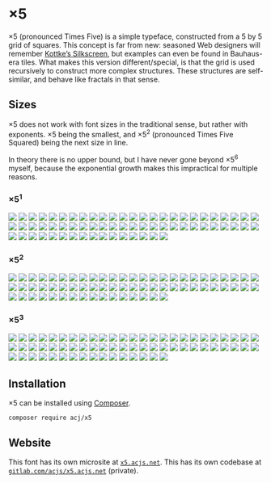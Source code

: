 
# ×5

×5 (pronounced Times Five) is a simple typeface, constructed from a 5 by 5 grid of squares. This concept is far from new: seasoned Web designers will remember [Kottke’s Silkscreen](https://kottke.org/plus/type/silkscreen/), but examples can even be found in Bauhaus-era tiles. What makes this version different/special, is that the grid is used recursively to construct more complex structures. These structures are self-similar, and behave like fractals in that sense.

## Sizes

×5 does not work with font sizes in the traditional sense, but rather with exponents. ×5 being the smallest, and ×5<sup>2</sup> (pronounced Times Five Squared) being the next size in line.

In theory there is no upper bound, but I have never gone beyond ×5<sup>6</sup> myself, because the exponential growth makes this impractical for multiple reasons.
### ×5<sup>1</sup>

![](https://x5.acjs.net/images/x5-n1-u0021-t.png)
![](https://x5.acjs.net/images/x5-n1-u0022-t.png)
![](https://x5.acjs.net/images/x5-n1-u0023-t.png)
![](https://x5.acjs.net/images/x5-n1-u0024-t.png)
![](https://x5.acjs.net/images/x5-n1-u0027-t.png)
![](https://x5.acjs.net/images/x5-n1-u002e-t.png)
![](https://x5.acjs.net/images/x5-n1-u0030-t.png)
![](https://x5.acjs.net/images/x5-n1-u0031-t.png)
![](https://x5.acjs.net/images/x5-n1-u0032-t.png)
![](https://x5.acjs.net/images/x5-n1-u0033-t.png)
![](https://x5.acjs.net/images/x5-n1-u0034-t.png)
![](https://x5.acjs.net/images/x5-n1-u0035-t.png)
![](https://x5.acjs.net/images/x5-n1-u0036-t.png)
![](https://x5.acjs.net/images/x5-n1-u0037-t.png)
![](https://x5.acjs.net/images/x5-n1-u0038-t.png)
![](https://x5.acjs.net/images/x5-n1-u0039-t.png)
![](https://x5.acjs.net/images/x5-n1-u003f-t.png)
![](https://x5.acjs.net/images/x5-n1-u0041-t.png)
![](https://x5.acjs.net/images/x5-n1-u0042-t.png)
![](https://x5.acjs.net/images/x5-n1-u0043-t.png)
![](https://x5.acjs.net/images/x5-n1-u0044-t.png)
![](https://x5.acjs.net/images/x5-n1-u0045-t.png)
![](https://x5.acjs.net/images/x5-n1-u0046-t.png)
![](https://x5.acjs.net/images/x5-n1-u0047-t.png)
![](https://x5.acjs.net/images/x5-n1-u0048-t.png)
![](https://x5.acjs.net/images/x5-n1-u0049-t.png)
![](https://x5.acjs.net/images/x5-n1-u004a-t.png)
![](https://x5.acjs.net/images/x5-n1-u004b-t.png)
![](https://x5.acjs.net/images/x5-n1-u004c-t.png)
![](https://x5.acjs.net/images/x5-n1-u004d-t.png)
![](https://x5.acjs.net/images/x5-n1-u004e-t.png)
![](https://x5.acjs.net/images/x5-n1-u004f-t.png)
![](https://x5.acjs.net/images/x5-n1-u0050-t.png)
![](https://x5.acjs.net/images/x5-n1-u0051-t.png)
![](https://x5.acjs.net/images/x5-n1-u0052-t.png)
![](https://x5.acjs.net/images/x5-n1-u0053-t.png)
![](https://x5.acjs.net/images/x5-n1-u0054-t.png)
![](https://x5.acjs.net/images/x5-n1-u0055-t.png)
![](https://x5.acjs.net/images/x5-n1-u0056-t.png)
![](https://x5.acjs.net/images/x5-n1-u0057-t.png)
![](https://x5.acjs.net/images/x5-n1-u0058-t.png)
![](https://x5.acjs.net/images/x5-n1-u0059-t.png)
![](https://x5.acjs.net/images/x5-n1-u005a-t.png)
![](https://x5.acjs.net/images/x5-n1-u2302-t.png)
![](https://x5.acjs.net/images/x5-n1-u25a0-t.png)
![](https://x5.acjs.net/images/x5-n1-u2609-t.png)
![](https://x5.acjs.net/images/x5-n1-u2630-t.png)
![](https://x5.acjs.net/images/x5-n1-u2631-t.png)
![](https://x5.acjs.net/images/x5-n1-u2632-t.png)
![](https://x5.acjs.net/images/x5-n1-u2633-t.png)
![](https://x5.acjs.net/images/x5-n1-u2634-t.png)
![](https://x5.acjs.net/images/x5-n1-u2635-t.png)
![](https://x5.acjs.net/images/x5-n1-u2636-t.png)
![](https://x5.acjs.net/images/x5-n1-u2637-t.png)
![](https://x5.acjs.net/images/x5-n1-u2661-t.png)
![](https://x5.acjs.net/images/x5-n1-u2665-t.png)
![](https://x5.acjs.net/images/x5-n1-22-t.png)
![](https://x5.acjs.net/images/x5-n1-ACJ-t.png)
![](https://x5.acjs.net/images/x5-n1-glider-t.png)
![](https://x5.acjs.net/images/x5-n1-Hb-t.png)
![](https://x5.acjs.net/images/x5-n1-LE-t.png)
![](https://x5.acjs.net/images/x5-n1-tripletau-t.png)
![](https://x5.acjs.net/images/x5-n1-n-t.png)
![](https://x5.acjs.net/images/x5-n1-random-t.png)
![](https://x5.acjs.net/images/x5-n1-squared-circle-t.png)
![](https://x5.acjs.net/images/x5-n1-x5-t.png)

### ×5<sup>2</sup>

![](https://x5.acjs.net/images/x5-n2-u0021-t.png)
![](https://x5.acjs.net/images/x5-n2-u0022-t.png)
![](https://x5.acjs.net/images/x5-n2-u0023-t.png)
![](https://x5.acjs.net/images/x5-n2-u0024-t.png)
![](https://x5.acjs.net/images/x5-n2-u0027-t.png)
![](https://x5.acjs.net/images/x5-n2-u002e-t.png)
![](https://x5.acjs.net/images/x5-n2-u0030-t.png)
![](https://x5.acjs.net/images/x5-n2-u0031-t.png)
![](https://x5.acjs.net/images/x5-n2-u0032-t.png)
![](https://x5.acjs.net/images/x5-n2-u0033-t.png)
![](https://x5.acjs.net/images/x5-n2-u0034-t.png)
![](https://x5.acjs.net/images/x5-n2-u0035-t.png)
![](https://x5.acjs.net/images/x5-n2-u0036-t.png)
![](https://x5.acjs.net/images/x5-n2-u0037-t.png)
![](https://x5.acjs.net/images/x5-n2-u0038-t.png)
![](https://x5.acjs.net/images/x5-n2-u0039-t.png)
![](https://x5.acjs.net/images/x5-n2-u003f-t.png)
![](https://x5.acjs.net/images/x5-n2-u0041-t.png)
![](https://x5.acjs.net/images/x5-n2-u0042-t.png)
![](https://x5.acjs.net/images/x5-n2-u0043-t.png)
![](https://x5.acjs.net/images/x5-n2-u0044-t.png)
![](https://x5.acjs.net/images/x5-n2-u0045-t.png)
![](https://x5.acjs.net/images/x5-n2-u0046-t.png)
![](https://x5.acjs.net/images/x5-n2-u0047-t.png)
![](https://x5.acjs.net/images/x5-n2-u0048-t.png)
![](https://x5.acjs.net/images/x5-n2-u0049-t.png)
![](https://x5.acjs.net/images/x5-n2-u004a-t.png)
![](https://x5.acjs.net/images/x5-n2-u004b-t.png)
![](https://x5.acjs.net/images/x5-n2-u004c-t.png)
![](https://x5.acjs.net/images/x5-n2-u004d-t.png)
![](https://x5.acjs.net/images/x5-n2-u004e-t.png)
![](https://x5.acjs.net/images/x5-n2-u004f-t.png)
![](https://x5.acjs.net/images/x5-n2-u0050-t.png)
![](https://x5.acjs.net/images/x5-n2-u0051-t.png)
![](https://x5.acjs.net/images/x5-n2-u0052-t.png)
![](https://x5.acjs.net/images/x5-n2-u0053-t.png)
![](https://x5.acjs.net/images/x5-n2-u0054-t.png)
![](https://x5.acjs.net/images/x5-n2-u0055-t.png)
![](https://x5.acjs.net/images/x5-n2-u0056-t.png)
![](https://x5.acjs.net/images/x5-n2-u0057-t.png)
![](https://x5.acjs.net/images/x5-n2-u0058-t.png)
![](https://x5.acjs.net/images/x5-n2-u0059-t.png)
![](https://x5.acjs.net/images/x5-n2-u005a-t.png)
![](https://x5.acjs.net/images/x5-n2-u2302-t.png)
![](https://x5.acjs.net/images/x5-n2-u25a0-t.png)
![](https://x5.acjs.net/images/x5-n2-u2609-t.png)
![](https://x5.acjs.net/images/x5-n2-u2630-t.png)
![](https://x5.acjs.net/images/x5-n2-u2631-t.png)
![](https://x5.acjs.net/images/x5-n2-u2632-t.png)
![](https://x5.acjs.net/images/x5-n2-u2633-t.png)
![](https://x5.acjs.net/images/x5-n2-u2634-t.png)
![](https://x5.acjs.net/images/x5-n2-u2635-t.png)
![](https://x5.acjs.net/images/x5-n2-u2636-t.png)
![](https://x5.acjs.net/images/x5-n2-u2637-t.png)
![](https://x5.acjs.net/images/x5-n2-u2661-t.png)
![](https://x5.acjs.net/images/x5-n2-u2665-t.png)
![](https://x5.acjs.net/images/x5-n2-22-t.png)
![](https://x5.acjs.net/images/x5-n2-ACJ-t.png)
![](https://x5.acjs.net/images/x5-n2-glider-t.png)
![](https://x5.acjs.net/images/x5-n2-Hb-t.png)
![](https://x5.acjs.net/images/x5-n2-LE-t.png)
![](https://x5.acjs.net/images/x5-n2-tripletau-t.png)
![](https://x5.acjs.net/images/x5-n2-n-t.png)
![](https://x5.acjs.net/images/x5-n2-random-t.png)
![](https://x5.acjs.net/images/x5-n2-squared-circle-t.png)
![](https://x5.acjs.net/images/x5-n2-x5-t.png)

### ×5<sup>3</sup>

![](https://x5.acjs.net/images/x5-n3-u0021-t.png)
![](https://x5.acjs.net/images/x5-n3-u0022-t.png)
![](https://x5.acjs.net/images/x5-n3-u0023-t.png)
![](https://x5.acjs.net/images/x5-n3-u0024-t.png)
![](https://x5.acjs.net/images/x5-n3-u0027-t.png)
![](https://x5.acjs.net/images/x5-n3-u002e-t.png)
![](https://x5.acjs.net/images/x5-n3-u0030-t.png)
![](https://x5.acjs.net/images/x5-n3-u0031-t.png)
![](https://x5.acjs.net/images/x5-n3-u0032-t.png)
![](https://x5.acjs.net/images/x5-n3-u0033-t.png)
![](https://x5.acjs.net/images/x5-n3-u0034-t.png)
![](https://x5.acjs.net/images/x5-n3-u0035-t.png)
![](https://x5.acjs.net/images/x5-n3-u0036-t.png)
![](https://x5.acjs.net/images/x5-n3-u0037-t.png)
![](https://x5.acjs.net/images/x5-n3-u0038-t.png)
![](https://x5.acjs.net/images/x5-n3-u0039-t.png)
![](https://x5.acjs.net/images/x5-n3-u003f-t.png)
![](https://x5.acjs.net/images/x5-n3-u0041-t.png)
![](https://x5.acjs.net/images/x5-n3-u0042-t.png)
![](https://x5.acjs.net/images/x5-n3-u0043-t.png)
![](https://x5.acjs.net/images/x5-n3-u0044-t.png)
![](https://x5.acjs.net/images/x5-n3-u0045-t.png)
![](https://x5.acjs.net/images/x5-n3-u0046-t.png)
![](https://x5.acjs.net/images/x5-n3-u0047-t.png)
![](https://x5.acjs.net/images/x5-n3-u0048-t.png)
![](https://x5.acjs.net/images/x5-n3-u0049-t.png)
![](https://x5.acjs.net/images/x5-n3-u004a-t.png)
![](https://x5.acjs.net/images/x5-n3-u004b-t.png)
![](https://x5.acjs.net/images/x5-n3-u004c-t.png)
![](https://x5.acjs.net/images/x5-n3-u004d-t.png)
![](https://x5.acjs.net/images/x5-n3-u004e-t.png)
![](https://x5.acjs.net/images/x5-n3-u004f-t.png)
![](https://x5.acjs.net/images/x5-n3-u0050-t.png)
![](https://x5.acjs.net/images/x5-n3-u0051-t.png)
![](https://x5.acjs.net/images/x5-n3-u0052-t.png)
![](https://x5.acjs.net/images/x5-n3-u0053-t.png)
![](https://x5.acjs.net/images/x5-n3-u0054-t.png)
![](https://x5.acjs.net/images/x5-n3-u0055-t.png)
![](https://x5.acjs.net/images/x5-n3-u0056-t.png)
![](https://x5.acjs.net/images/x5-n3-u0057-t.png)
![](https://x5.acjs.net/images/x5-n3-u0058-t.png)
![](https://x5.acjs.net/images/x5-n3-u0059-t.png)
![](https://x5.acjs.net/images/x5-n3-u005a-t.png)
![](https://x5.acjs.net/images/x5-n3-u2302-t.png)
![](https://x5.acjs.net/images/x5-n3-u25a0-t.png)
![](https://x5.acjs.net/images/x5-n3-u2609-t.png)
![](https://x5.acjs.net/images/x5-n3-u2630-t.png)
![](https://x5.acjs.net/images/x5-n3-u2631-t.png)
![](https://x5.acjs.net/images/x5-n3-u2632-t.png)
![](https://x5.acjs.net/images/x5-n3-u2633-t.png)
![](https://x5.acjs.net/images/x5-n3-u2634-t.png)
![](https://x5.acjs.net/images/x5-n3-u2635-t.png)
![](https://x5.acjs.net/images/x5-n3-u2636-t.png)
![](https://x5.acjs.net/images/x5-n3-u2637-t.png)
![](https://x5.acjs.net/images/x5-n3-u2661-t.png)
![](https://x5.acjs.net/images/x5-n3-u2665-t.png)
![](https://x5.acjs.net/images/x5-n3-22-t.png)
![](https://x5.acjs.net/images/x5-n3-ACJ-t.png)
![](https://x5.acjs.net/images/x5-n3-glider-t.png)
![](https://x5.acjs.net/images/x5-n3-Hb-t.png)
![](https://x5.acjs.net/images/x5-n3-LE-t.png)
![](https://x5.acjs.net/images/x5-n3-tripletau-t.png)
![](https://x5.acjs.net/images/x5-n3-n-t.png)
![](https://x5.acjs.net/images/x5-n3-random-t.png)
![](https://x5.acjs.net/images/x5-n3-squared-circle-t.png)
![](https://x5.acjs.net/images/x5-n3-x5-t.png)


## Installation

×5 can be installed using [Composer](https://getcomposer.org/).

```shell
composer require acj/x5
```

## Website

This font has its own microsite at [`x5.acjs.net`](https://x5.acjs.net/). This has its own codebase at [`gitlab.com/acjs/x5.acjs.net`](https://gitlab.com/acjs/x5.acjs.net) (private).
